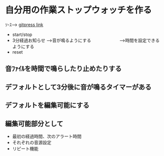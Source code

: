 # 自分用の作業ストップウォッチを作る
   ｿｰｽ--> [gitpress link](https://github.com/rika-9240/Timer20210403)
   * start/stop
   * 3分経過お知らせ -->音が鳴るようにする
   　　　　　　      -->時間を設定できるようにする
   * reset

 ## 音ﾌｧｲﾙを時間で鳴らしたり止めたりする
 ## デフォルトとして3分後に音が鳴るタイマーがある
 ## デフォルトを編集可能にする
 ## 編集可能部分として
  * 最初の経過時間、次のアラート時間
  * それぞれの音源設定
  * リピート機能

